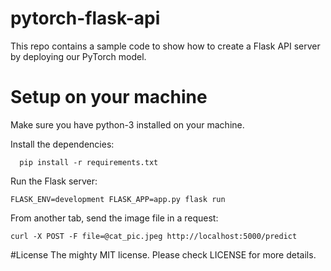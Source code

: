 # pytorch-flask-api
This repo contains a sample code to show how to create a Flask API server by deploying our PyTorch model.
# Setup on your machine
Make sure you have python-3 installed on your machine.

Install the dependencies:

      pip install -r requirements.txt
Run the Flask server:

	FLASK_ENV=development FLASK_APP=app.py flask run
From another tab, send the image file in a request:

	curl -X POST -F file=@cat_pic.jpeg http://localhost:5000/predict
#License
The mighty MIT license. Please check LICENSE for more details.
